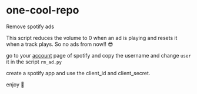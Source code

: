 # one-cool-repo
Remove spotify ads

This script reduces the volume to 0 when an ad is playing and resets it when a track plays. So no ads from now!! 😎

go to your [account](https://www.spotify.com/in-en/account/overview/) page of spotify and copy the username and change `user` it in the script `rm_ad.py`

create a spotify app and use the client_id and client_secret.

enjoy 🥳



